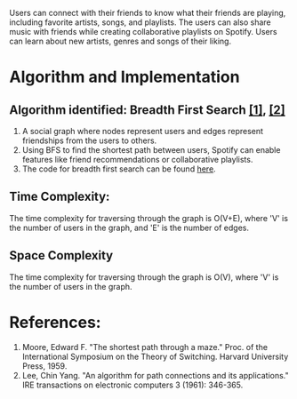 Users can connect with their friends to know what their friends are playing, including favorite artists, songs, and playlists. The users can also share music with friends while creating collaborative playlists on Spotify. Users can learn about new artists, genres and songs of their liking.
# Algorithm and Implementation
## Algorithm identified: Breadth First Search <a href="#bfs1">[1]</a>, <a href="#bfs2">[2]</a>
1. A social graph where nodes represent users and edges represent friendships from the users to others.
2. Using BFS to find the shortest path between users, Spotify can enable features like friend recommendations or collaborative playlists.
3. The code for breadth first search can be found [here](../codes/bfs.cpp).
## Time Complexity:
The time complexity for traversing through the graph is O(V+E), where 'V' is the number of users in the graph, and 'E' is the number of edges.
## Space Complexity
The time complexity for traversing through the graph is O(V), where 'V' is the number of users in the graph.
<br>
# References:
1. <a id="bfs1"></a> Moore, Edward F. "The shortest path through a maze." Proc. of the International Symposium on the Theory of Switching. Harvard University Press, 1959.
2. <a id="bfs2"></a> Lee, Chin Yang. "An algorithm for path connections and its applications." IRE transactions on electronic computers 3 (1961): 346-365.
